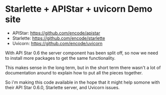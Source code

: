 # Starlette + APIStar + uvicorn Demo site

* APIStar: <https://github.com/encode/apistar>
* Starlette: <https://github.com/encode/starlette>
* Uvicorn: <https://github.com/encode/uvicorn>

With API Star 0.6 the server component has been split off, so now we
need to install more packages to get the same functionality.

This makes sense in the long term, but in the short term there wasn't
a lot of documentation around to explain how to put all the pieces
together.

So i'm making this code available in the hope that it might help somone
with their API Star 0.6.0, Starlette server, and Uvicorn issues.

